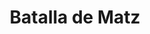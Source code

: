 ﻿---
title: "Batalla de Matz"
permalink: periodes_744.html
layout: periode
dataInici: 1918-06-09
dataFi: 1918-06-12
sidebar: periodes
pares:
  - 743:
    title: "Ofensiva de Primavera"
    dataInici: "(1918-03-21)"
    dataFi: "(1918-07-18)"

fills:
jocsPrincipals:
  - title: "La Bataille du Matz, 9-12 juin 1918"
    bggId: 12506
    dataInici: 
    dataFi: 

jocsEscenaris:
jocsEpoca:
jocsEpocaEscenaris:
---
